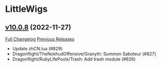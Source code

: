 # LittleWigs

## [v10.0.8](https://github.com/BigWigsMods/LittleWigs/tree/v10.0.8) (2022-11-27)
[Full Changelog](https://github.com/BigWigsMods/LittleWigs/compare/v10.0.7...v10.0.8) [Previous Releases](https://github.com/BigWigsMods/LittleWigs/releases)

- Update zhCN.lua (#829)  
- Dragonflight/TheNokhudOffensive/Granyth: Summon Saboteur (#827)  
- Dragonflight/RubyLifePools/Trash: Add trash module (#826)  
